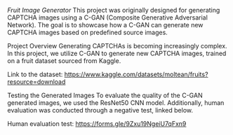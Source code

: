 *Fruit Image Generator*
This project was originally designed for generating CAPTCHA images using a C-GAN (Composite Generative Adversarial Network). The goal is to showcase how a C-GAN can generate new CAPTCHA images based on predefined source images.

Project Overview
Generating CAPTCHAs is becoming increasingly complex. In this project, we utilize C-GAN to generate new CAPTCHA images, trained on a fruit dataset sourced from Kaggle.

Link to the dataset:
https://www.kaggle.com/datasets/moltean/fruits?resource=download

Testing the Generated Images
To evaluate the quality of the C-GAN generated images, we used the ResNet50 CNN model. Additionally, human evaluation was conducted through a negative test, linked below.

Human evaluation test:
https://forms.gle/9Zxu19NgeiU7qFxn9

